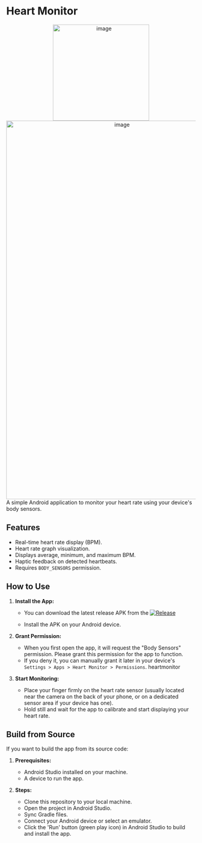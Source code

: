 # Heart Monitor

<div align="center">
<img width="256" height="256" alt="image" src="https://github.com/user-attachments/assets/af900541-2ad9-41ad-a62c-406b83fd2004" />
  
</div>

<div align="center">
<img width="600" height="1008" alt="image" src="https://github.com/user-attachments/assets/60114974-64bd-45cc-a3f1-10b94e732f0f" />

</div>
A simple Android application to monitor your heart rate using your device's body sensors.

## Features

- Real-time heart rate display (BPM).
- Heart rate graph visualization.
- Displays average, minimum, and maximum BPM.
- Haptic feedback on detected heartbeats.
- Requires `BODY_SENSORS` permission.

## How to Use

1.  **Install the App:**
    *   You can download the latest release APK from the  [![Release](https://img.shields.io/github/release/serifpersia/heartmonitor.svg?style=flat-square)](https://github.com/serifpersia/heartmonitor/releases)

    *   Install the APK on your Android device.

2.  **Grant Permission:**
    *   When you first open the app, it will request the "Body Sensors" permission. Please grant this permission for the app to function.
    *   If you deny it, you can manually grant it later in your device's `Settings > Apps > Heart Monitor > Permissions`.
heartmonitor
3.  **Start Monitoring:**
    *   Place your finger firmly on the heart rate sensor (usually located near the camera on the back of your phone, or on a dedicated sensor area if your device has one).
    *   Hold still and wait for the app to calibrate and start displaying your heart rate.

## Build from Source

If you want to build the app from its source code:

1.  **Prerequisites:**
    *   Android Studio installed on your machine.
    *   A device to run the app.

2.  **Steps:**
    *   Clone this repository to your local machine.
    *   Open the project in Android Studio.
    *   Sync Gradle files.
    *   Connect your Android device or select an emulator.
    *   Click the 'Run' button (green play icon) in Android Studio to build and install the app.
